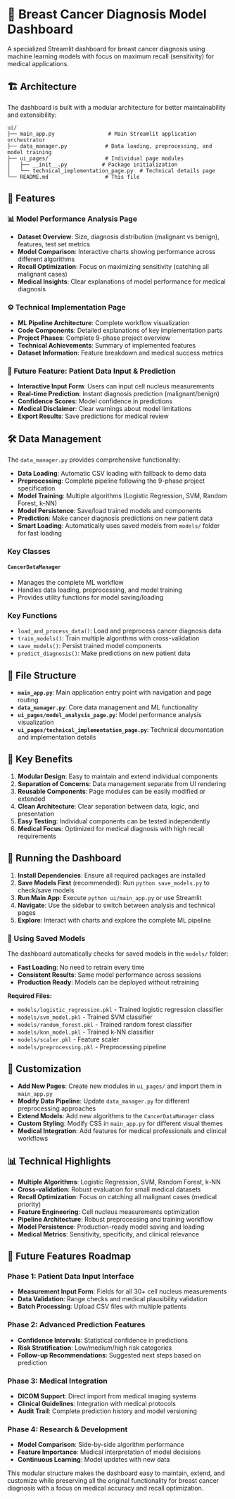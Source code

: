 # 🎯 Breast Cancer Diagnosis Model Dashboard

A specialized Streamlit dashboard for breast cancer diagnosis using machine learning models with focus on maximum recall (sensitivity) for medical applications.

## 🏗️ Architecture

The dashboard is built with a modular architecture for better maintainability and extensibility:

```
ui/
├── main_app.py                 # Main Streamlit application orchestrator
├── data_manager.py            # Data loading, preprocessing, and model training
├── ui_pages/                  # Individual page modules
│   ├── __init__.py           # Package initialization
│   └── technical_implementation_page.py  # Technical details page
└── README.md                  # This file
```

## 🚀 Features

### 📊 Model Performance Analysis Page
- **Dataset Overview**: Size, diagnosis distribution (malignant vs benign), features, test set metrics
- **Model Comparison**: Interactive charts showing performance across different algorithms
- **Recall Optimization**: Focus on maximizing sensitivity (catching all malignant cases)
- **Medical Insights**: Clear explanations of model performance for medical diagnosis

### ⚙️ Technical Implementation Page
- **ML Pipeline Architecture**: Complete workflow visualization
- **Code Components**: Detailed explanations of key implementation parts
- **Project Phases**: Complete 9-phase project overview
- **Technical Achievements**: Summary of implemented features
- **Dataset Information**: Feature breakdown and medical success metrics

### 🔮 Future Feature: Patient Data Input & Prediction
- **Interactive Input Form**: Users can input cell nucleus measurements
- **Real-time Prediction**: Instant diagnosis prediction (malignant/benign)
- **Confidence Scores**: Model confidence in predictions
- **Medical Disclaimer**: Clear warnings about model limitations
- **Export Results**: Save predictions for medical review

## 🛠️ Data Management

The `data_manager.py` provides comprehensive functionality:

- **Data Loading**: Automatic CSV loading with fallback to demo data
- **Preprocessing**: Complete pipeline following the 9-phase project specification
- **Model Training**: Multiple algorithms (Logistic Regression, SVM, Random Forest, k-NN)
- **Model Persistence**: Save/load trained models and components
- **Prediction**: Make cancer diagnosis predictions on new patient data
- **Smart Loading**: Automatically uses saved models from `models/` folder for fast loading

### Key Classes

#### `CancerDataManager`
- Manages the complete ML workflow
- Handles data loading, preprocessing, and model training
- Provides utility functions for model saving/loading

### Key Functions

- `load_and_process_data()`: Load and preprocess cancer diagnosis data
- `train_models()`: Train multiple algorithms with cross-validation
- `save_models()`: Persist trained model components
- `predict_diagnosis()`: Make predictions on new patient data

## 📁 File Structure

- **`main_app.py`**: Main application entry point with navigation and page routing
- **`data_manager.py`**: Core data management and ML functionality
- **`ui_pages/model_analysis_page.py`**: Model performance analysis visualization
- **`ui_pages/technical_implementation_page.py`**: Technical documentation and implementation details

## 🎯 Key Benefits

1. **Modular Design**: Easy to maintain and extend individual components
2. **Separation of Concerns**: Data management separate from UI rendering
3. **Reusable Components**: Page modules can be easily modified or extended
4. **Clean Architecture**: Clear separation between data, logic, and presentation
5. **Easy Testing**: Individual components can be tested independently
6. **Medical Focus**: Optimized for medical diagnosis with high recall requirements

## 🚀 Running the Dashboard

1. **Install Dependencies**: Ensure all required packages are installed
2. **Save Models First** (recommended): Run `python save_models.py` to check/save models
3. **Run Main App**: Execute `python ui/main_app.py` or use Streamlit
4. **Navigate**: Use the sidebar to switch between analysis and technical pages
5. **Explore**: Interact with charts and explore the complete ML pipeline

### 💾 Using Saved Models

The dashboard automatically checks for saved models in the `models/` folder:
- **Fast Loading**: No need to retrain every time
- **Consistent Results**: Same model performance across sessions
- **Production Ready**: Models can be deployed without retraining

**Required Files:**
- `models/logistic_regression.pkl` - Trained logistic regression classifier
- `models/svm_model.pkl` - Trained SVM classifier
- `models/random_forest.pkl` - Trained random forest classifier
- `models/knn_model.pkl` - Trained k-NN classifier
- `models/scaler.pkl` - Feature scaler
- `models/preprocessing.pkl` - Preprocessing pipeline

## 🔧 Customization

- **Add New Pages**: Create new modules in `ui_pages/` and import them in `main_app.py`
- **Modify Data Pipeline**: Update `data_manager.py` for different preprocessing approaches
- **Extend Models**: Add new algorithms to the `CancerDataManager` class
- **Custom Styling**: Modify CSS in `main_app.py` for different visual themes
- **Medical Integration**: Add features for medical professionals and clinical workflows

## 📊 Technical Highlights

- **Multiple Algorithms**: Logistic Regression, SVM, Random Forest, k-NN
- **Cross-validation**: Robust evaluation for small medical datasets
- **Recall Optimization**: Focus on catching all malignant cases (medical priority)
- **Feature Engineering**: Cell nucleus measurements optimization
- **Pipeline Architecture**: Robust preprocessing and training workflow
- **Model Persistence**: Production-ready model saving and loading
- **Medical Metrics**: Sensitivity, specificity, and clinical relevance

## 🔮 Future Features Roadmap

### Phase 1: Patient Data Input Interface
- **Measurement Input Form**: Fields for all 30+ cell nucleus measurements
- **Data Validation**: Range checks and medical plausibility validation
- **Batch Processing**: Upload CSV files with multiple patients

### Phase 2: Advanced Prediction Features
- **Confidence Intervals**: Statistical confidence in predictions
- **Risk Stratification**: Low/medium/high risk categories
- **Follow-up Recommendations**: Suggested next steps based on prediction

### Phase 3: Medical Integration
- **DICOM Support**: Direct import from medical imaging systems
- **Clinical Guidelines**: Integration with medical protocols
- **Audit Trail**: Complete prediction history and model versioning

### Phase 4: Research & Development
- **Model Comparison**: Side-by-side algorithm performance
- **Feature Importance**: Medical interpretation of model decisions
- **Continuous Learning**: Model updates with new data

This modular structure makes the dashboard easy to maintain, extend, and customize while preserving all the original functionality for breast cancer diagnosis with a focus on medical accuracy and recall optimization.

